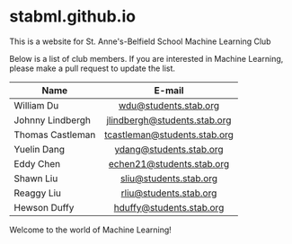 # stabml.github.io

This is a website for St. Anne's-Belfield School Machine Learning Club

Below is a list of club members. If you are interested in Machine Learning, please make a pull request to update the list.

|      Name     |     E-mail    |
| ------------- |:-------------:|
| William Du    | wdu@students.stab.org |
| Johnny Lindbergh |  jlindbergh@students.stab.org     |
| Thomas Castleman | tcastleman@students.stab.org      |
| Yuelin Dang | ydang@students.stab.org |
| Eddy Chen | echen21@students.stab.org |
| Shawn Liu | sliu@students.stab.org |
| Reaggy Liu | rliu@students.stab.org |
| Hewson Duffy | hduffy@students.stab.org |
Welcome to the world of Machine Learning!
